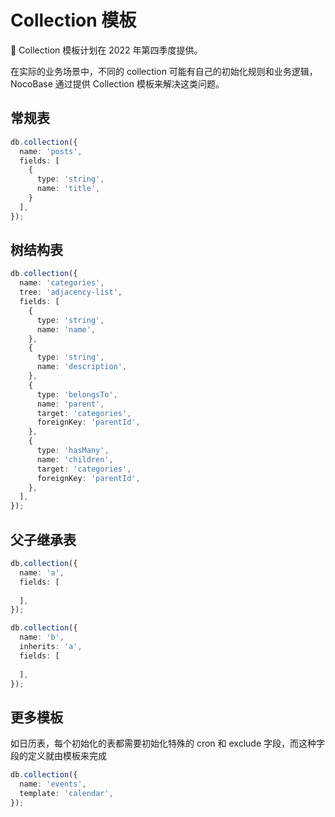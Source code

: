 # Collection 模板

<Alert>
📢 Collection 模板计划在 2022 年第四季度提供。
</Alert>

在实际的业务场景中，不同的 collection 可能有自己的初始化规则和业务逻辑，NocoBase 通过提供 Collection 模板来解决这类问题。

## 常规表

```ts
db.collection({
  name: 'posts',
  fields: [
    {
      type: 'string',
      name: 'title',
    }
  ],
});
```

## 树结构表

```ts
db.collection({
  name: 'categories',
  tree: 'adjacency-list',
  fields: [
    {
      type: 'string',
      name: 'name',
    },
    {
      type: 'string',
      name: 'description',
    },
    {
      type: 'belongsTo',
      name: 'parent',
      target: 'categories',
      foreignKey: 'parentId',
    },
    {
      type: 'hasMany',
      name: 'children',
      target: 'categories',
      foreignKey: 'parentId',
    },
  ],
});
```

## 父子继承表

```ts
db.collection({
  name: 'a',
  fields: [
    
  ],
});

db.collection({
  name: 'b',
  inherits: 'a',
  fields: [
    
  ],
});
```

## 更多模板

如日历表，每个初始化的表都需要初始化特殊的 cron 和 exclude 字段，而这种字段的定义就由模板来完成

```ts
db.collection({
  name: 'events',
  template: 'calendar',
});
```
